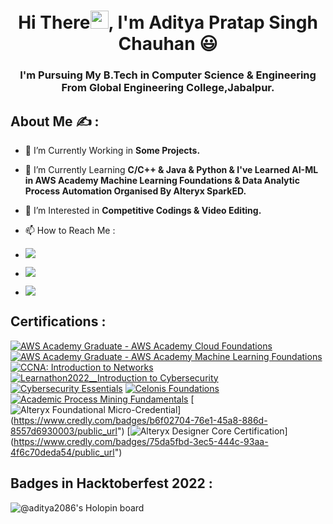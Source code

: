 <h1 align="center">Hi There<img src="https://github.com/TheDudeThatCode/TheDudeThatCode/blob/master/Assets/Hi.gif" width="29px">, I'm Aditya Pratap Singh Chauhan</a> 😃</h1>
<h3 align="center">I'm Pursuing My B.Tech in Computer Science & Engineering From Global Engineering College,Jabalpur.</h3>

## About Me ✍ :
- 🔭 I’m Currently Working in **Some Projects.**

- 🌱 I’m Currently Learning **C/C++ & Java & Python & I've Learned AI-ML in AWS Academy Machine Learning Foundations & Data Analytic Process Automation Organised By Alteryx SparkED.**

- 👀 I’m Interested in **Competitive Codings & Video Editing.**

- 📫 How to Reach Me : 
- <a href="cs2086@global.org.in"><img src="https://img.shields.io/badge/Gmail-D14836?style=for-the-badge&logo=gmail&logoColor=white"></a>
- [<img src="https://img.shields.io/badge/linkedin-%230077B5.svg?&style=for-the-badge&logo=linkedin&logoColor=white" />](https://www.linkedin.com/in/aditya-pratap-singh-chauhan-882766227)
- [<img src="https://img.shields.io/badge/instagram-%23E4405F.svg?style=for-the-badge&logo=Instagram&logoColor=white"/></a>](https://www.instagram.com/adisingh_14/)

## Certifications :

<!--START_SECTION:badges-->

[![AWS Academy Graduate - AWS Academy Cloud Foundations](https://images.credly.com/size/110x110/images/73e4a58b-a8ef-41a3-a7db-9183dd269882/image.png)](https://www.credly.com/badges/52fd1ebc-121b-42d4-9e01-0d12098764cb/public_url "AWS Academy Graduate - AWS Academy Cloud Foundations")
[![AWS Academy Graduate - AWS Academy Machine Learning Foundations](https://images.credly.com/size/110x110/images/254b883a-44a3-4cec-b6f2-946a80522b39/image.png)](https://www.credly.com/badges/56ce9341-5a52-4e33-a04b-c7eb19325b07/public_url "AWS Academy Graduate - AWS Academy Machine Learning Foundations")
[![CCNA: Introduction to Networks](https://images.credly.com/size/110x110/images/70d71df5-f3dc-4380-9b9d-f22513a70417/CCNAITN__1_.png)](https://www.credly.com/badges/d303da6b-44f5-46e9-8a18-078daaa7b331/public_url")
[![Learnathon2022__Introduction to Cybersecurity](https://images.credly.com/size/110x110/images/af8c6b4e-fc31-47c4-8dcb-eb7a2065dc5b/I2CS__1_.png)](https://www.credly.com/badges/31ecee58-b9fe-4508-8384-a4f9dd9b4233/public_url")
[![Cybersecurity Essentials](https://images.credly.com/size/110x110/images/054913b2-e271-49a2-a1a4-9bf1c1f9a404/CyberEssentials.png)](https://www.credly.com/badges/53e5873e-2225-4954-bb40-374eb0b485ff/public_url")
[![Celonis Foundations](https://images.credly.com/size/110x110/images/4ff66a5e-7ca4-4018-a50a-621d1075c1bc/Foundations-Learning-Foundational.png)](https://www.credly.com/badges/3b2612c3-4544-4d5b-a8ea-4c462e1bf54d/public_url")
[![Academic Process Mining Fundamentals](https://images.credly.com/size/110x110/images/0831dac1-0a49-448d-a786-57c72c984bd1/image.png)](https://www.credly.com/badges/77b46e96-be79-4001-83b3-1d4013eebffb/public_url")
[![Alteryx Foundational Micro-Credential](https://images.credly.com/size/110x110/images/1ec9c0f8-60f4-4c96-8fc8-2442b9022a12/image.png)]
(https://www.credly.com/badges/b6f02704-76e1-45a8-886d-8557d6930003/public_url")
[![Alteryx Designer Core Certification](https://images.credly.com/size/110x110/images/14744318-8d6a-49c3-971d-6a4a0f524925/Certification_Designer_Core.png)]
(https://www.credly.com/badges/75da5fbd-3ec5-444c-93aa-4f6c70deda54/public_url")
<!--END_SECTION:badges-->

## Badges in Hacktoberfest 2022 :

![@aditya2086's Holopin board](https://holopin.me/aditya2086)
